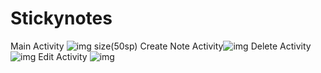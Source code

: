 # Stickynotes


Main Activity ![img](https://user-images.githubusercontent.com/75658978/101522897-dc1dd480-39ad-11eb-8662-d0fd4993ea6d.png) size(50sp)
Create Note Activity![img](https://user-images.githubusercontent.com/75658978/101522930-e5a73c80-39ad-11eb-9ed2-8118c88755e4.png)
Delete Activity ![img](https://user-images.githubusercontent.com/75658978/101522935-e93ac380-39ad-11eb-9402-f62f47744f90.png)
Edit Activity ![img](https://user-images.githubusercontent.com/75658978/101522939-eb048700-39ad-11eb-9767-4309099e3e0e.png)

